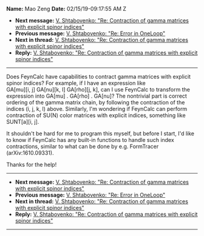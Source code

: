 **Name:** Mao Zeng
**Date:** 02/15/19-09:17:55 AM Z

  - **Next message:** [V. Shtabovenko: "Re: Contraction of gamma
    matrices with explicit spinor indices"](1461.html)
  - **Previous message:** [V. Shtabovenko: "Re: Error in
    OneLoop"](1459.html)
  - **Next in thread:** [V. Shtabovenko: "Re: Contraction of gamma
    matrices with explicit spinor indices"](1461.html)
  - **Reply:** [V. Shtabovenko: "Re: Contraction of gamma matrices with
    explicit spinor indices"](1461.html)

-----

Does FeynCalc have capabilities to contract gamma matrices with explicit
spinor indices? For example, if I have an expression like  
GA[mu][i, j] GA[nu][k, l]
GA[rho][j, k], can I use FeynCalc to transform the
expression into GA[mu] . GA[rho] . GA[nu]? The
nontrivial part is correct ordering of the gamma matrix chain, by
following the contraction of the indices (i, j, k, l) above. Similarly,
I'm wondering if FeynCalc can perform contraction of SU(N) color
matrices with explicit indices, something like SUNT[a][i,
j].  

It shouldn't be hard for me to program this myself, but before I start,
I'd like to know if FeynCalc has any built-in functions to handle such
index contractions, similar to what can be done by e.g. FormTracer
(arXiv:1610.09331).  

Thanks for the help\!  

-----

  - **Next message:** [V. Shtabovenko: "Re: Contraction of gamma
    matrices with explicit spinor indices"](1461.html)
  - **Previous message:** [V. Shtabovenko: "Re: Error in
    OneLoop"](1459.html)
  - **Next in thread:** [V. Shtabovenko: "Re: Contraction of gamma
    matrices with explicit spinor indices"](1461.html)
  - **Reply:** [V. Shtabovenko: "Re: Contraction of gamma matrices with
    explicit spinor indices"](1461.html)

-----

